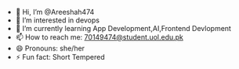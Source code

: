 - 👋 Hi, I’m @Areeshah474
- 👀 I’m interested in devops
- 🌱 I’m currently learning App Development,AI,Frontend Devlopment
- 📫 How to reach me: 70149474@student.uol.edu.pk
- 😄 Pronouns: she/her
- ⚡ Fun fact: Short Tempered

<!---
Areeshah474/Areeshah474 is a ✨ special ✨ repository because its `README.md` (this file) appears on your GitHub profile.
You can click the Preview link to take a look at your changes.
--->
